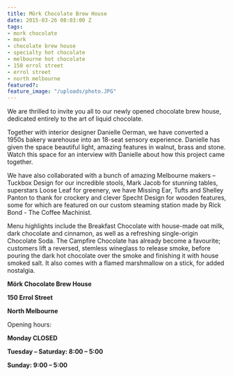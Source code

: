 ```yaml
---
title: Mörk Chocolate Brew House
date: 2015-03-26 08:03:00 Z
tags:
- mork chocolate
- mork
- chocolate brew house
- specialty hot chocolate
- melbourne hot chocolate
- 150 errol street
- errol street
- north melbourne
featured?:
feature_image: "/uploads/photo.JPG"
---
```


We are thrilled to invite you all to our newly opened chocolate brew house, dedicated entirely to the art of liquid chocolate.

Together with interior designer Danielle Oerman, we have converted a 1950s bakery warehouse into an 18-seat sensory experience. Danielle has given the space beautiful light, amazing features in walnut, brass and stone. Watch this space for an interview with Danielle about how this project came together.

We have also collaborated with a bunch of amazing Melbourne makers – Tuckbox Design for our incredible stools, Mark Jacob for stunning tables, superstars Loose Leaf for greenery, we have Missing Ear, Tufts and Shelley Panton to thank for crockery and clever Specht Design for wooden features, some for which are featured on our custom steaming station made by Rick Bond - The Coffee Machinist.

Menu highlights include the Breakfast Chocolate with house-made oat milk, dark chocolate and cinnamon, as well as a refreshing single-origin Chocolate Soda. The Campfire Chocolate has already become a favourite; customers lift a reversed, stemless wineglass to release smoke, before pouring the dark hot chocolate over the smoke and finishing it with house smoked salt. It also comes with a flamed marshmallow on a stick, for added nostalgia.

**Mörk Chocolate Brew House**

**150 Errol Street**

**North Melbourne**

Opening hours:

**Monday CLOSED**

**Tuesday – Saturday: 8:00 – 5:00**

**Sunday: 9:00 – 5:00**

